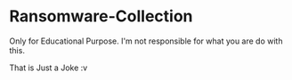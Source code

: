 # Ransomware-Collection

Only for Educational Purpose. I'm not responsible for what you are do with this.

That is Just a Joke :v
